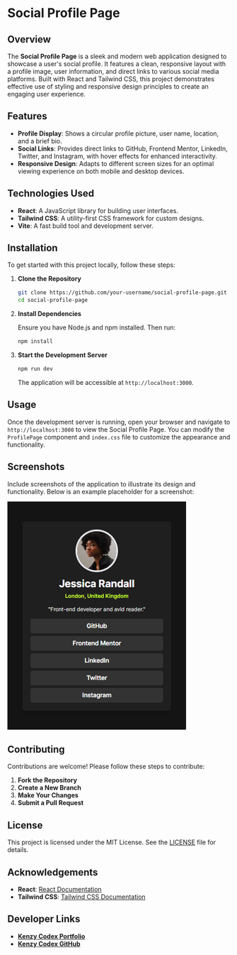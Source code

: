 # Social Profile Page

## Overview

The **Social Profile Page** is a sleek and modern web application designed to showcase a user's social profile. It features a clean, responsive layout with a profile image, user information, and direct links to various social media platforms. Built with React and Tailwind CSS, this project demonstrates effective use of styling and responsive design principles to create an engaging user experience.

## Features

- **Profile Display**: Shows a circular profile picture, user name, location, and a brief bio.
- **Social Links**: Provides direct links to GitHub, Frontend Mentor, LinkedIn, Twitter, and Instagram, with hover effects for enhanced interactivity.
- **Responsive Design**: Adapts to different screen sizes for an optimal viewing experience on both mobile and desktop devices.

## Technologies Used

- **React**: A JavaScript library for building user interfaces.
- **Tailwind CSS**: A utility-first CSS framework for custom designs.
- **Vite**: A fast build tool and development server.

## Installation

To get started with this project locally, follow these steps:

1. **Clone the Repository**

   ```bash
   git clone https://github.com/your-username/social-profile-page.git
   cd social-profile-page
   ```

2. **Install Dependencies**

   Ensure you have Node.js and npm installed. Then run:

   ```bash
   npm install
   ```

3. **Start the Development Server**

   ```bash
   npm run dev
   ```

   The application will be accessible at `http://localhost:3000`.

## Usage

Once the development server is running, open your browser and navigate to `http://localhost:3000` to view the Social Profile Page. You can modify the `ProfilePage` component and `index.css` file to customize the appearance and functionality.

## Screenshots

Include screenshots of the application to illustrate its design and functionality. Below is an example placeholder for a screenshot:

![Screenshot](./public/screenshot.png)

## Contributing

Contributions are welcome! Please follow these steps to contribute:

1. **Fork the Repository**
2. **Create a New Branch**
3. **Make Your Changes**
4. **Submit a Pull Request**

## License

This project is licensed under the MIT License. See the [LICENSE](./LICENSE) file for details.

## Acknowledgements

- **React**: [React Documentation](https://reactjs.org/docs/getting-started.html)
- **Tailwind CSS**: [Tailwind CSS Documentation](https://tailwindcss.com/docs)

## Developer Links

-  [**Kenzy Codex Portfolio**](https://kenzycodex.vercel.app)
-  [**Kenzy Codex GitHub**](https://github.com/kenzycodex)
